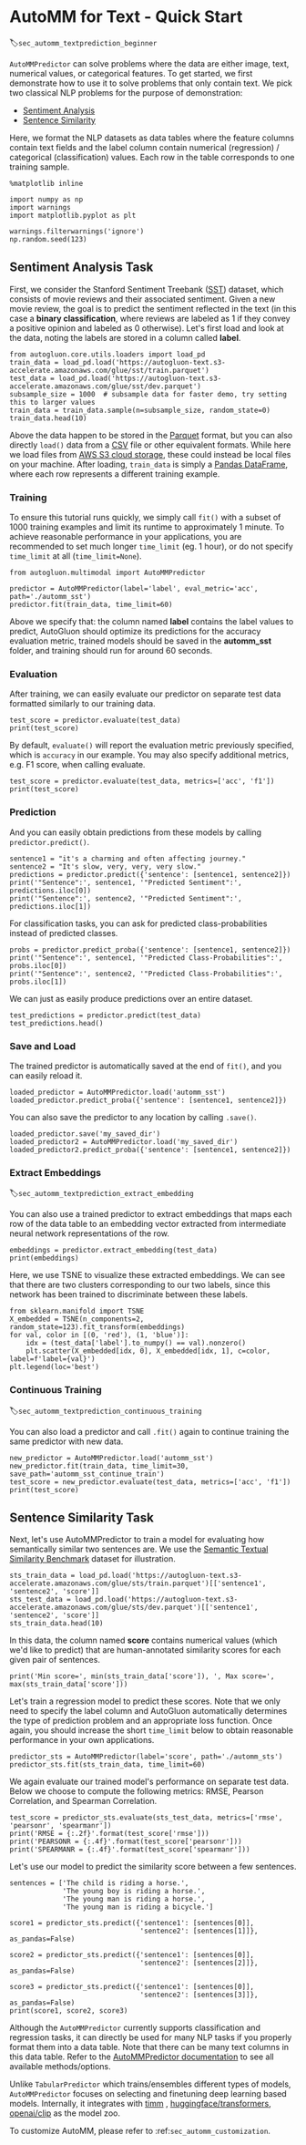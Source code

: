 # AutoMM for Text - Quick Start
:label:`sec_automm_textprediction_beginner`

`AutoMMPredictor` can solve problems where the data are either image, text, numerical values, or categorical features. 
To get started, we first demonstrate how to use it to solve problems that only contain text. We pick two classical NLP problems for the purpose of demonstration:

- [Sentiment Analysis](https://en.wikipedia.org/wiki/Sentiment_analysis)
- [Sentence Similarity](https://arxiv.org/abs/1910.03940)

Here, we format the NLP datasets as data tables where 
the feature columns contain text fields and the label column contain numerical (regression) / categorical (classification) values. 
Each row in the table corresponds to one training sample.

```{.python .input}
%matplotlib inline

import numpy as np
import warnings
import matplotlib.pyplot as plt

warnings.filterwarnings('ignore')
np.random.seed(123)
```

## Sentiment Analysis Task

First, we consider the Stanford Sentiment Treebank ([SST](https://nlp.stanford.edu/sentiment/)) dataset, which consists of movie reviews and their associated sentiment. 
Given a new movie review, the goal is to predict the sentiment reflected in the text (in this case a **binary classification**, where reviews are 
labeled as 1 if they convey a positive opinion and labeled as 0 otherwise). Let's first load and look at the data, 
noting the labels are stored in a column called **label**.


```{.python .input}
from autogluon.core.utils.loaders import load_pd
train_data = load_pd.load('https://autogluon-text.s3-accelerate.amazonaws.com/glue/sst/train.parquet')
test_data = load_pd.load('https://autogluon-text.s3-accelerate.amazonaws.com/glue/sst/dev.parquet')
subsample_size = 1000  # subsample data for faster demo, try setting this to larger values
train_data = train_data.sample(n=subsample_size, random_state=0)
train_data.head(10)
```

Above the data happen to be stored in the [Parquet](https://databricks.com/glossary/what-is-parquet) format, but you can also directly `load()` data from a [CSV](https://en.wikipedia.org/wiki/Comma-separated_values) file or other equivalent formats. 
While here we load files from [AWS S3 cloud storage](https://docs.aws.amazon.com/AmazonS3/latest/dev/Welcome.html), these could instead be local files on your machine. 
After loading, `train_data` is simply a [Pandas DataFrame](https://pandas.pydata.org/pandas-docs/stable/reference/api/pandas.DataFrame.html), 
where each row represents a different training example.

### Training

To ensure this tutorial runs quickly, we simply call `fit()` with a subset of 1000 training examples and limit its runtime to approximately 1 minute.
To achieve reasonable performance in your applications, you are recommended to set much longer `time_limit` (eg. 1 hour), or do not specify `time_limit` at all (`time_limit=None`).


```{.python .input}
from autogluon.multimodal import AutoMMPredictor

predictor = AutoMMPredictor(label='label', eval_metric='acc', path='./automm_sst')
predictor.fit(train_data, time_limit=60)
```

Above we specify that: the column named **label** contains the label values to predict, AutoGluon should optimize its predictions for the accuracy evaluation metric, 
trained models should be saved in the **automm_sst** folder, and training should run for around 60 seconds.

### Evaluation

After training, we can easily evaluate our predictor on separate test data formatted similarly to our training data.


```{.python .input}
test_score = predictor.evaluate(test_data)
print(test_score)
```

By default, `evaluate()` will report the evaluation metric previously specified, which is `accuracy` in our example. You may also specify additional metrics, e.g. F1 score, when calling evaluate.


```{.python .input}
test_score = predictor.evaluate(test_data, metrics=['acc', 'f1'])
print(test_score)
```

### Prediction

And you can easily obtain predictions from these models by calling `predictor.predict()`.


```{.python .input}
sentence1 = "it's a charming and often affecting journey."
sentence2 = "It's slow, very, very, very slow."
predictions = predictor.predict({'sentence': [sentence1, sentence2]})
print('"Sentence":', sentence1, '"Predicted Sentiment":', predictions.iloc[0])
print('"Sentence":', sentence2, '"Predicted Sentiment":', predictions.iloc[1])
```

For classification tasks, you can ask for predicted class-probabilities instead of predicted classes.


```{.python .input}
probs = predictor.predict_proba({'sentence': [sentence1, sentence2]})
print('"Sentence":', sentence1, '"Predicted Class-Probabilities":', probs.iloc[0])
print('"Sentence":', sentence2, '"Predicted Class-Probabilities":', probs.iloc[1])
```

We can just as easily produce predictions over an entire dataset.


```{.python .input}
test_predictions = predictor.predict(test_data)
test_predictions.head()
```

### Save and Load

The trained predictor is automatically saved at the end of `fit()`, and you can easily reload it.


```{.python .input}
loaded_predictor = AutoMMPredictor.load('automm_sst')
loaded_predictor.predict_proba({'sentence': [sentence1, sentence2]})
```

You can also save the predictor to any location by calling `.save()`.


```{.python .input}
loaded_predictor.save('my_saved_dir')
loaded_predictor2 = AutoMMPredictor.load('my_saved_dir')
loaded_predictor2.predict_proba({'sentence': [sentence1, sentence2]})
```

### Extract Embeddings
:label:`sec_automm_textprediction_extract_embedding`

You can also use a trained predictor to extract embeddings that maps each row of the data table to an embedding vector extracted from intermediate neural network representations of the row.


```{.python .input}
embeddings = predictor.extract_embedding(test_data)
print(embeddings)
```

Here, we use TSNE to visualize these extracted embeddings. We can see that there are two clusters corresponding to our two labels, since this network has been trained to discriminate between these labels.


```{.python .input}
from sklearn.manifold import TSNE
X_embedded = TSNE(n_components=2, random_state=123).fit_transform(embeddings)
for val, color in [(0, 'red'), (1, 'blue')]:
    idx = (test_data['label'].to_numpy() == val).nonzero()
    plt.scatter(X_embedded[idx, 0], X_embedded[idx, 1], c=color, label=f'label={val}')
plt.legend(loc='best')
```

### Continuous Training
:label:`sec_automm_textprediction_continuous_training`

You can also load a predictor and call `.fit()` again to continue training the same predictor with new data.


```{.python .input}
new_predictor = AutoMMPredictor.load('automm_sst')
new_predictor.fit(train_data, time_limit=30, save_path='automm_sst_continue_train')
test_score = new_predictor.evaluate(test_data, metrics=['acc', 'f1'])
print(test_score)
```

## Sentence Similarity Task

Next, let's use AutoMMPredictor to train a model for evaluating how semantically similar two sentences are.
We use the [Semantic Textual Similarity Benchmark](http://ixa2.si.ehu.es/stswiki/index.php/STSbenchmark) dataset for illustration.


```{.python .input}
sts_train_data = load_pd.load('https://autogluon-text.s3-accelerate.amazonaws.com/glue/sts/train.parquet')[['sentence1', 'sentence2', 'score']]
sts_test_data = load_pd.load('https://autogluon-text.s3-accelerate.amazonaws.com/glue/sts/dev.parquet')[['sentence1', 'sentence2', 'score']]
sts_train_data.head(10)
```

In this data, the column named **score** contains numerical values (which we'd like to predict) that are human-annotated similarity scores for each given pair of sentences.


```{.python .input}
print('Min score=', min(sts_train_data['score']), ', Max score=', max(sts_train_data['score']))
```

Let's train a regression model to predict these scores. Note that we only need to specify the label column and AutoGluon automatically determines the type of prediction problem and an appropriate loss function. Once again, you should increase the short `time_limit` below to obtain reasonable performance in your own applications.


```{.python .input}
predictor_sts = AutoMMPredictor(label='score', path='./automm_sts')
predictor_sts.fit(sts_train_data, time_limit=60)
```

We again evaluate our trained model's performance on separate test data. Below we choose to compute the following metrics: RMSE, Pearson Correlation, and Spearman Correlation.


```{.python .input}
test_score = predictor_sts.evaluate(sts_test_data, metrics=['rmse', 'pearsonr', 'spearmanr'])
print('RMSE = {:.2f}'.format(test_score['rmse']))
print('PEARSONR = {:.4f}'.format(test_score['pearsonr']))
print('SPEARMANR = {:.4f}'.format(test_score['spearmanr']))
```

Let's use our model to predict the similarity score between a few sentences.


```{.python .input}
sentences = ['The child is riding a horse.',
             'The young boy is riding a horse.',
             'The young man is riding a horse.',
             'The young man is riding a bicycle.']

score1 = predictor_sts.predict({'sentence1': [sentences[0]],
                                'sentence2': [sentences[1]]}, as_pandas=False)

score2 = predictor_sts.predict({'sentence1': [sentences[0]],
                                'sentence2': [sentences[2]]}, as_pandas=False)

score3 = predictor_sts.predict({'sentence1': [sentences[0]],
                                'sentence2': [sentences[3]]}, as_pandas=False)
print(score1, score2, score3)
```

Although the `AutoMMPredictor` currently supports classification and regression tasks, it can directly be used for 
many NLP tasks if you properly format them into a data table. Note that there can be many text columns in this data table. 
Refer to the [AutoMMPredictor documentation](../../api/autogluon.predictor.html#autogluon.multimodal.AutoMMPredictor.fit) to see all available methods/options.

Unlike `TabularPredictor` which trains/ensembles different types of models,
`AutoMMPredictor` focuses on selecting and finetuning deep learning based models. 
Internally, it integrates with [timm](https://github.com/rwightman/pytorch-image-models) , [huggingface/transformers](https://github.com/huggingface/transformers), 
[openai/clip](https://github.com/openai/CLIP) as the model zoo.

To customize AutoMM, please refer to :ref:`sec_automm_customization`.
